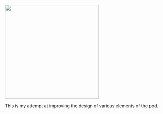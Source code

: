 ##
<img src="/Illustrations/yellow2.png" height="300" />

This is my attempt at improving the design of various elements of the pod.




